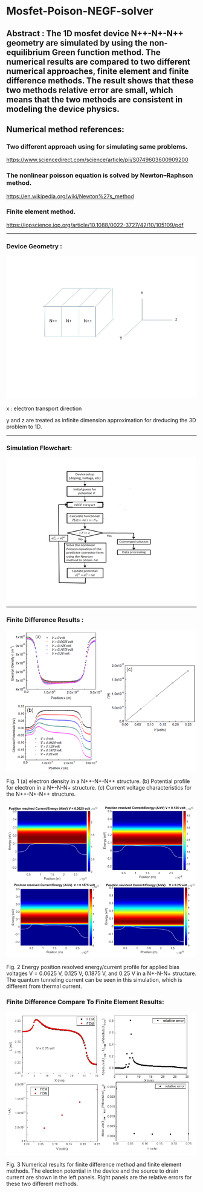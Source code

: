 # Mosfet-Poison-NEGF-solver

## Abstract : The 1D mosfet device N++-N+-N++ geometry are simulated by using the non-equilibrium Green function method. The numerical results are compared to two different numerical approaches, finite element and finite difference methods. The result shows that these two methods relative error are small, which means that the two methods are consistent in modeling the device physics.



## Numerical method references:

### Two different approach using for simulating same problems. 
https://www.sciencedirect.com/science/article/pii/S0749603600909200


### The nonlinear poisson equation is solved by Newton–Raphson method.
https://en.wikipedia.org/wiki/Newton%27s_method



### Finite element method.
https://iopscience.iop.org/article/10.1088/0022-3727/42/10/105109/pdf

------------------------------------------------------------------------------------------------------------------------------

### Device Geometry :

![kk](https://github.com/Kuan-Ru-Chiou/Pic/blob/master/%E7%B0%A1%E5%A0%B11.jpg) 

x : electron transport direction

y and z are treated as infinite dimension approximation for dreducing the 3D problem to 1D.

--------------------------------------------------------------------------------------------------------------------------------
### Simulation Flowchart:

![kk](https://github.com/Kuan-Ru-Chiou/Pic/blob/master/4.jpg) 

-------------------------------------------------------------------------------------------------------------------------------
### Finite Difference Results :  

![kk](https://github.com/Kuan-Ru-Chiou/Pic/blob/master/1.png) 

Fig. 1 (a) electron density in a N++-N+-N++ structure. (b) Potential profile for electron in a N+-N-N+ structure. (c) Current voltage characteristics for the N++-N+-N++ structure. 


![kk](https://github.com/Kuan-Ru-Chiou/Pic/blob/master/2.png) 

Fig. 2 Energy position resolved energy/current profile for applied bias voltages V = 0.0625 V, 0.125 V, 0.1875 V, and 0.25 V in a N+-N-N+ structure. The quantum tunneling current can be seen in this simulation, which is different from thermal current.

### Finite Difference Compare To Finite Element Results:


![kk](https://github.com/Kuan-Ru-Chiou/Pic/blob/master/3.jpg) 

Fig. 3 Numerical results for finite difference method and finite element methods. The electron potential in the device and the source to drain current are shown in the left panels. Right panels are the relative errors for these two different methods.
